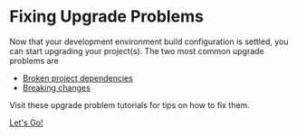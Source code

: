 # Fixing Upgrade Problems

Now that your development environment build configuration is settled, you can
start upgrading your project(s). The two most common upgrade problems are

- [Broken project dependencies](/docs/tutorials/7-2/-/knowledge_base/t/resolving-a-projects-dependencies)
- [Breaking changes](/docs/tutorials/7-2/-/knowledge_base/t/resolving-breaking-changes)

Visit these upgrade problem tutorials for tips on how to fix them.

<a class="go-link btn btn-primary" href="/docs/tutorials/7-2/-/knowledge_base/t/resolving-a-projects-dependencies">Let's Go!<span class="icon-circle-arrow-right"></span></a>

